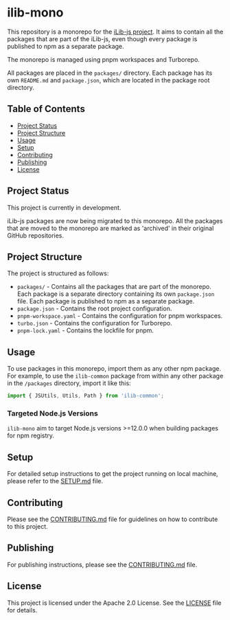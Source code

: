 # ilib-mono

This repository is a monorepo for the [iLib-js project](https://github.com/iLib-js).
It aims to contain all the packages that are part of the iLib-js, even though every package is published to npm as a separate package.

The monorepo is managed using pnpm workspaces and Turborepo.

All packages are placed in the `packages/` directory.
Each package has its own `README.md` and `package.json`, which are located in the package root directory.


## Table of Contents
- [Project Status](#project-status)
- [Project Structure](#project-structure)
- [Usage](#usage)
- [Setup](#setup)
- [Contributing](#contributing)
- [Publishing](#publishing)
- [License](#license)


## Project Status
This project is currently in development.

iLib-js packages are now being migrated to this monorepo.
All the packages that are moved to the monorepo are marked as 'archived' in their original GitHub repositories.


## Project Structure
The project is structured as follows:
- `packages/` - Contains all the packages that are part of the monorepo. Each package is a separate directory containing its own `package.json` file. Each package is published to npm as a separate package.
- `package.json` - Contains the root project configuration.
- `pnpm-workspace.yaml` - Contains the configuration for pnpm workspaces.
- `turbo.json` - Contains the configuration for Turborepo.
- `pnpm-lock.yaml` - Contains the lockfile for pnpm.


## Usage
To use packages in this monorepo, import them as any other npm package.
For example, to use the `ilib-common` package from within any other package in the `/packages` directory, import it like this:
```javascript
import { JSUtils, Utils, Path } from 'ilib-common';
```

### Targeted Node.js Versions
`ilib-mono` aim to target Node.js versions >=12.0.0 when building packages for npm registry.


## Setup
For detailed setup instructions to get the project running on local machine, please refer to the [SETUP.md](./SETUP.md) file.


## Contributing
Please see the [CONTRIBUTING.md](./CONTRIBUTING.md) file for guidelines on how to contribute to this project.


## Publishing
For publishing instructions, please see the [CONTRIBUTING.md](./CONTRIBUTING.md) file.


## License
This project is licensed under the Apache 2.0 License. See the [LICENSE](./LICENSE) file for details.
